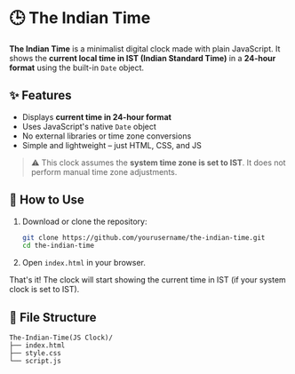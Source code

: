# 🕒 The Indian Time

**The Indian Time** is a minimalist digital clock made with plain JavaScript. It shows the **current local time in IST (Indian Standard Time)** in a **24-hour format** using the built-in `Date` object.

## ✨ Features

- Displays **current time in 24-hour format**
- Uses JavaScript's native `Date` object
- No external libraries or time zone conversions
- Simple and lightweight – just HTML, CSS, and JS

> ⚠️ This clock assumes the **system time zone is set to IST**. It does not perform manual time zone adjustments.

## 🚀 How to Use

1. Download or clone the repository:
   ```bash
   git clone https://github.com/yourusername/the-indian-time.git
   cd the-indian-time
   ```

2. Open `index.html` in your browser.

That's it! The clock will start showing the current time in IST (if your system clock is set to IST).

## 📁 File Structure

```
The-Indian-Time(JS Clock)/
├── index.html
├── style.css
└── script.js
```
